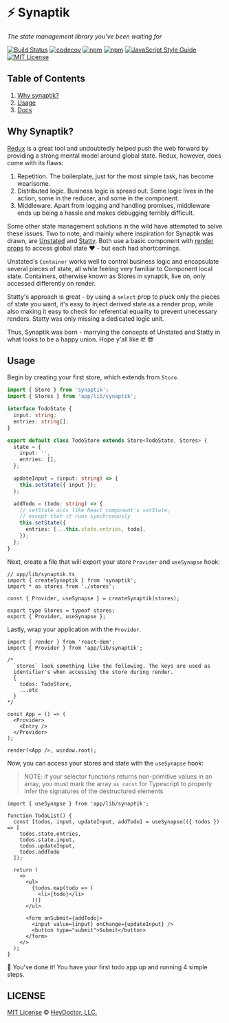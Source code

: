 # ⚡️ Synaptik

_The state management library you've been waiting for_

[![Build Status](https://travis-ci.org/heydoctor/synaptik.svg?branch=master)](https://travis-ci.org/heydoctor/synaptik) [![codecov](https://codecov.io/gh/heydoctor/synaptik/branch/master/graph/badge.svg)](https://codecov.io/gh/heydoctor/synaptik)
[![npm](https://img.shields.io/npm/v/synaptik.svg)](https://www.npmjs.com/package/synaptik)
[![npm](https://img.shields.io/npm/dm/synaptik.svg)](https://npm-stat.com/charts.html?package=synaptik&from=2017-05-19)
[![JavaScript Style Guide](https://img.shields.io/badge/code%20style-prettier-brightgreen.svg)](http://standardjs.com/)
[![MIT License](https://img.shields.io/npm/l/synaptik.svg?style=flat-square)](https://github.com/heydoctor/synaptik/blob/master/LICENSE)

## Table of Contents

1. [Why synaptik?](#why-synaptik)
2. [Usage](#usage)
3. [Docs](#docs)

## Why Synaptik?

[Redux](https://github.com/reactjs/redux) is a great tool and undoubtedly helped push the web forward by providing a strong mental model around global state. Redux, however, does come with its flaws:

1. Repetition. The boilerplate, just for the most simple task, has become wearisome.
2. Distributed logic. Business logic is spread out. Some logic lives in the action, some in the reducer, and some in the component.
3. Middleware. Apart from logging and handling promises, middleware ends up being a hassle and makes debugging terribly difficult.

Some other state management solutions in the wild have attempted to solve these issues. Two to note, and mainly where inspiration for Synaptik was drawn, are [Unstated](https://github.com/jamiebuilds/unstated) and [Statty](https://github.com/vesparny/statty). Both use a basic component with [render props](https://reactjs.org/docs/render-props.html) to access global state ❤️ - but each had shortcomings.

Unstated's `Container` works well to control business logic and encapsulate several pieces of state, all while feeling very familiar to Component local state. Containers, otherwise known as Stores in synaptik, live on, only accessed differently on render.

Statty's approach is great - by using a `select` prop to pluck only the pieces of state you want, it's easy to inject derived state as a render prop, while also making it easy to check for referential equality to prevent unecessary renders. Statty was only missing a dedicated logic unit.

Thus, Synaptik was born - marrying the concepts of Unstated and Statty in what looks to be a happy union. Hope y'all like it! 😎

## Usage

Begin by creating your first store, which extends from `Store`.

```ts
import { Store } from 'synaptik';
import { Stores } from 'app/lib/synaptik';

interface TodoState {
  input: string;
  entries: string[];
}

export default class TodoStore extends Store<TodoState, Stores> {
  state = {
    input: '',
    entries: [],
  };

  updateInput = (input: string) => {
    this.setState({ input });
  };

  addTodo = (todo: string) => {
    // setState acts like React component's setState,
    // except that it runs synchronously
    this.setState({
      entries: [...this.state.entries, todo],
    });
  };
}
```

Next, create a file that will export your store `Provider` and `useSynapse` hook:

```tsx
// app/lib/synaptik.ts
import { createSynaptik } from 'synaptik';
import * as stores from './stores';

const { Provider, useSynapse } = createSynaptik(stores);

export type Stores = typeof stores;
export { Provider, useSynapse };
```

Lastly, wrap your application with the `Provider`.

```tsx
import { render } from 'react-dom';
import { Provider } from 'app/lib/synaptik';

/*
  `stores` look something like the following. The keys are used as
  identifier's when accessing the store during render.
  {
    todos: TodoStore,
    ...etc
  }
*/

const App = () => (
  <Provider>
    <Entry />
  </Provider>
);

render(<App />, window.root);
```

Now, you can access your stores and state with the `useSynapse` hook:

> NOTE: if your selector functions returns non-primitive values in an array,
> you must mark the array `as const` for Typescript to properly infer the signatures of the destructured elements

```tsx
import { useSynapse } from 'app/lib/synaptik';

function TodoList() {
  const [todos, input, updateInput, addTodo] = useSynapse(({ todos }) => [
    todos.state.entries, 
    todos.state.input, 
    todos.updateInput, 
    todos.addTodo
  ]);

  return (
    <>
      <ul>
        {todos.map(todo => (
          <li>{todo}</li>
        ))}
      </ul>

      <form onSubmit={addTodo}>
        <input value={input} onChange={updateInput} />
        <button type="submit">Submit</button>
      </form>
    </>
  );
}
```

🚀 You've done it! You have your first todo app up and running 4 simple steps.

## LICENSE

[MIT License](LICENSE) © [HeyDoctor, LLC.](heydoctor.com)
